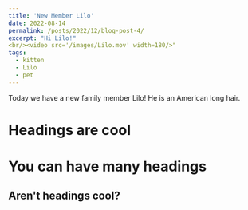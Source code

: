 ```yaml
---
title: 'New Member Lilo'
date: 2022-08-14
permalink: /posts/2022/12/blog-post-4/
excerpt: "Hi Lilo!"
<br/><video src='/images/Lilo.mov' width=180/>"
tags:
  - kitten
  - Lilo
  - pet
---
```


Today we have a new family member Lilo! He is an American long hair.


Headings are cool
======

You can have many headings
======

Aren't headings cool?
------